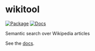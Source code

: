 # wikitool

[![Package](https://github.com/selfint/wikitool/actions/workflows/pkg.yml/badge.svg)](https://github.com/selfint/wikitool/actions/workflows/pkg.yml)
[![Docs](https://github.com/selfint/wikitool/actions/workflows/docs.yml/badge.svg)](https://github.com/selfint/wikitool/actions/workflows/docs.yml)

Semantic search over Wikipedia articles

See the [docs](https://selfint.github.io/wikitool/).
